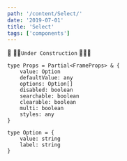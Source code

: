 ```yaml
---
path: '/content/Select/'
date: '2019-07-01'
title: 'Select'
tags: ['components']
---
```



🚧 👷‍♂️`Under Construction` 👷‍♀️🚧 

```tsx
type Props = Partial<FrameProps> & {
    value: Option
    defaultValue: any
    options: Option[]
    disabled: boolean
    searchable: boolean
    clearable: boolean
    multi: boolean
    styles: any
}

type Option = {
    value: string
    label: string
}
```

